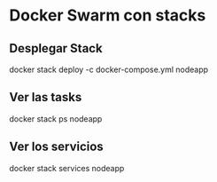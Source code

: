 # Docker Swarm con stacks

## Desplegar Stack
docker stack deploy -c docker-compose.yml nodeapp

## Ver las tasks
docker stack ps nodeapp

## Ver los servicios 
docker stack services nodeapp
